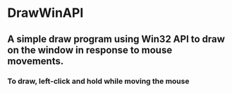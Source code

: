 # DrawWinAPI

## A simple draw program using Win32 API to draw on the window in response to mouse movements.
### To draw, left-click and hold while moving the mouse